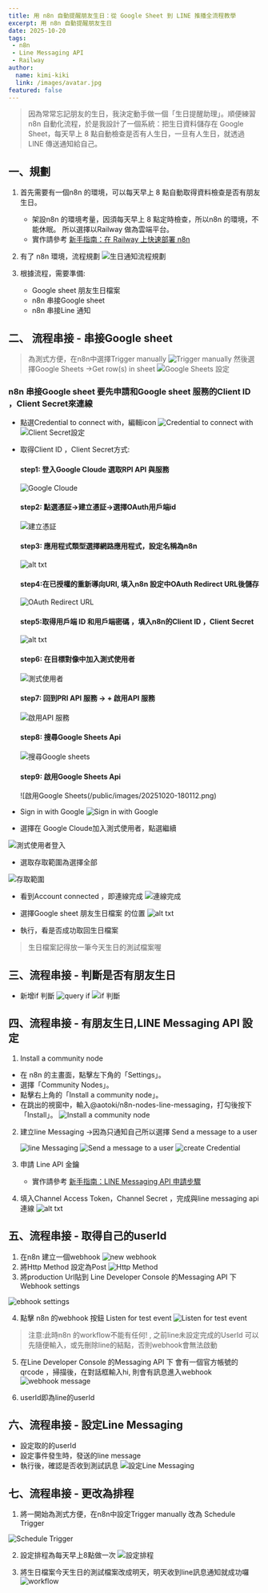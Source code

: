 ```yaml
---
title: 用 n8n 自動提醒朋友生日：從 Google Sheet 到 LINE 推播全流程教學
excerpt: 用 n8n 自動提醒朋友生日
date: 2025-10-20
tags: 
 - n8n
 - Line Messaging API
 - Railway
author: 
  name: kimi-kiki
  link: /images/avatar.jpg
featured: false
---
```


>因為常常忘記朋友的生日，我決定動手做一個「生日提醒助理」。順便練習 n8n 自動化流程，於是我設計了一個系統：把生日資料儲存在 Google Sheet，每天早上 8 點自動檢查是否有人生日，一旦有人生日，就透過 LINE 傳送通知給自己。

## 一、規劃
1. 首先需要有一個n8n 的環境，可以每天早上 8 點自動取得資料檢查是否有朋友生日。

   - 架設n8n 的環境考量，因須每天早上 8 點定時檢查，所以n8n 的環境，不能休眠。 所以選擇以Railway 做為雲端平台。
   - 實作請參考 [新手指南：在 Railway 上快速部署 n8n](https://kimi-kiki-blog.vercel.app/posts/railway_deploy_n8n)
2. 有了 n8n 環境，流程規劃
   ![生日通知流程規劃](../../public/images/image.png)

3. 根據流程，需要準備:
   - Google sheet 朋友生日檔案
   - n8n 串接Google sheet 
   - n8n 串接Line 通知
  
## 二、 流程串接 - 串接Google sheet 

>為測式方便，在n8n中選擇Trigger manually 
![Trigger manually](/public/images/20251020-174353.png)
然後選擇Google Sheets ->Get row(s) in sheet
![Google Sheets 設定](/public/images/20251020-174619.png)
 
### n8n 串接Google sheet 要先申請和Google sheet 服務的Client ID ，Client Secret來連線
- 點選Credential to connect with，編輯icon
![Credential to connect with](/public/images/20251020-174932.png)
![Client Secret設定](/public/images/20251020-175041.png)
- 取得Client ID ，Client Secret方式:
    #### step1: 登入Google Cloude 選取RPI API 與服務
    ![Google Cloude](/public/images/20251020-173228.png)

    #### step2: 點選憑証->建立憑証->選擇OAuth用戶端id

    ![建立憑証](/public/images/20251020-173414.png)

    #### step3: 應用程式類型選擇網路應用程式，設定名稱為n8n 

    ![alt txt](/public/images/20251020-174001.png)

    #### step4:在已授權的重新導向URI, 填入n8n 設定中OAuth Redirect URL後儲存
    ![OAuth Redirect URL](/public/images/20251020-175557.png)

    #### step5:取得用戶端 ID 和用戶端密碼 ，填入n8n的Client ID ，Client Secret
    ![alt txt](/public/images/20251020-181320.png)

    #### step6: 在目標對像中加入測式使用者
    ![測式使用者](/public/images/20251020-175716.png)

    #### step7: 回到PRI API 服務 -> + 啟用API 服務
    ![啟用API 服務](/public/images/20251020-175932.png)
    #### step8: 搜尋Google Sheets Api
    ![搜尋Google sheets](/public/images/20251020-180044.png)
    #### step9: 啟用Google Sheets Api
    ![啟用Google Sheets(/public/images/20251020-180112.png)

- Sign in with Google
![Sign in with Google](/public/images/20251020-181538.png)

- 選擇在 Google Cloude加入測式使用者，點選繼續
  
![測式使用者登入](/public/images/20251020-181803.png)

- 選取存取範圍為選擇全部

![存取範圍](/public/images/20251020-181925.png)

- 看到Account connected ，即連線完成
 ![連線完成](/public/images/20251020-182115.png)

- 選擇Google sheet 朋友生日檔案 的位置
![alt txt](/public/images/20251020-182454.png)
- 執行，看是否成功取回生日檔案 
> 生日檔案記得放一筆今天生日的測試檔案喔
## 三、流程串接 - 判斷是否有朋友生日
- 新增if 判斷
  ![query if](/public/images/20251020-183133.png)
  ![if 判斷](/public/images/20251020-183101.png)

## 四、流程串接 - 有朋友生日,LINE Messaging API  設定
1. Install a community node
  - 在 n8n 的主畫面，點擊左下角的「Settings」。
  - 選擇「Community Nodes」。
  - 點擊右上角的「Install a community node」。
  - 在跳出的視窗中，輸入@aotoki/n8n-nodes-line-messaging，打勾後按下「Install」。
  ![Install a community node](/public/images/20251020-210537.png)

2. 建立line Messaging ->因為只通知自己所以選擇 Send a message to a user

    ![line Messaging](/public/images/20251020-210920.png)
    ![Send a message to a user](/public/images/20251021-151341.png)
    ![create Credential](/public/images/20251021-105826.png)

3. 申請 Line API 金鑰

   - 實作請參考 [新手指南：LINE Messaging API 申請步驟](https://kimi-kiki-blog.vercel.app/posts/line_message_apply)

4. 填入Channel Access Token，Channel Secret ，完成與line messaging api連線
![alt txt](/public/images/20251021-110126.png)


## 五、流程串接 - 取得自己的userId
1. 在n8n 建立一個webhook
![new webhook](/public/images/20251021-151814.png)
2. 將Http Method 設定為Post 
![Http Method](/public/images/20251021-152012.png)
3. 將production Url貼到 Line Developer Console  的Messaging API 下Webhook settings

![ebhook settings](/public/images/20251021-152231.png)

4. 點擊 n8n 的webhook 按鈕 Listen for test event
![Listen for test event](/public/images/20251021-152504.png)

> 注意:此時n8n 的workflow不能有任何! , 之前line未設定完成的UserId 可以先隨便輸入，或先刪除line的結點，否則webhook會無法啟動

5. 在Line Developer Console  的Messaging API 下 會有一個官方帳號的qrcode ，掃描後，在對話框輸入hi, 則會有訊息進入webhook
   ![webhook message](/public/images/20251021-153206.png)

6. userId即為line的userId

## 六、流程串接 - 設定Line Messaging
- 設定取的的userId
- 設定事件發生時，發送的line message
- 執行後，確認是否收到測試訊息
![設定Line Messaging](/public/images/20251021-153803.png)


## 七、流程串接 - 更改為排程
1. 將一開始為測式方便，在n8n中設定Trigger manually 改為 Schedule Trigger

![Schedule Trigger](/public/images/20251021-154148.png)

2. 設定排程為每天早上8點做一次 
   ![設定排程](/public/images/20251021-154445.png)

3. 將生日檔案今天生日的測試檔案改成明天，明天收到line訊息通知就成功囉
 ![workflow](/public/images/20251021-160304.png)